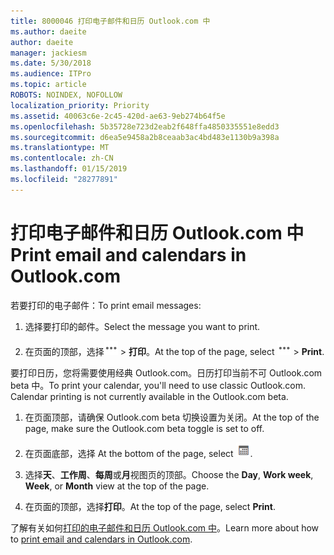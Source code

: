 ```yaml
---
title: 8000046 打印电子邮件和日历 Outlook.com 中
ms.author: daeite
author: daeite
manager: jackiesm
ms.date: 5/30/2018
ms.audience: ITPro
ms.topic: article
ROBOTS: NOINDEX, NOFOLLOW
localization_priority: Priority
ms.assetid: 40063c6e-2c45-420d-ae63-9eb274b64f5e
ms.openlocfilehash: 5b35728e723d2eab2f648ffa4850335551e8edd3
ms.sourcegitcommit: d6ea5e9458a2b8ceaab3ac4bd483e1130b9a398a
ms.translationtype: MT
ms.contentlocale: zh-CN
ms.lasthandoff: 01/15/2019
ms.locfileid: "28277891"
---
```

# <a name="print-email-and-calendars-in-outlookcom"></a><span data-ttu-id="33e1e-102">打印电子邮件和日历 Outlook.com 中</span><span class="sxs-lookup"><span data-stu-id="33e1e-102">Print email and calendars in Outlook.com</span></span>

<span data-ttu-id="33e1e-103">若要打印的电子邮件：</span><span class="sxs-lookup"><span data-stu-id="33e1e-103">To print email messages:</span></span>
  
1. <span data-ttu-id="33e1e-104">选择要打印的邮件。</span><span class="sxs-lookup"><span data-stu-id="33e1e-104">Select the message you want to print.</span></span>
    
2. <span data-ttu-id="33e1e-105">在页面的顶部，选择![更多操作](media/64993e8a-4a62-43b1-aa05-90f5ad4cba54.png) \> **打印**。</span><span class="sxs-lookup"><span data-stu-id="33e1e-105">At the top of the page, select ![More actions](media/64993e8a-4a62-43b1-aa05-90f5ad4cba54.png) \> **Print**.</span></span> 
    
<span data-ttu-id="33e1e-p101">要打印日历，您将需要使用经典 Outlook.com。日历打印当前不可 Outlook.com beta 中。</span><span class="sxs-lookup"><span data-stu-id="33e1e-p101">To print your calendar, you'll need to use classic Outlook.com. Calendar printing is not currently available in the Outlook.com beta.</span></span>
  
1. <span data-ttu-id="33e1e-108">在页面顶部，请确保 Outlook.com beta 切换设置为关闭。</span><span class="sxs-lookup"><span data-stu-id="33e1e-108">At the top of the page, make sure the Outlook.com beta toggle is set to off.</span></span>
    
2. <span data-ttu-id="33e1e-109">在页面底部，选择 </span><span class="sxs-lookup"><span data-stu-id="33e1e-109">At the bottom of the page, select</span></span> ![日历](media/9e1a821a-c32e-4851-a866-342a39ffdca0.png)<span data-ttu-id="33e1e-111">.</span><span class="sxs-lookup"><span data-stu-id="33e1e-111"></span></span>
    
3. <span data-ttu-id="33e1e-112">选择**天**、**工作周**、**每周**或**月**视图页的顶部。</span><span class="sxs-lookup"><span data-stu-id="33e1e-112">Choose the **Day**, **Work week**, **Week**, or **Month** view at the top of the page.</span></span> 
    
4. <span data-ttu-id="33e1e-113">在页面的顶部，选择**打印**。</span><span class="sxs-lookup"><span data-stu-id="33e1e-113">At the top of the page, select **Print**.</span></span> 
    
<span data-ttu-id="33e1e-114">了解有关如何[打印的电子邮件和日历 Outlook.com 中](https://go.microsoft.com/fwlink/p/?linkid=2001208&amp;clcid=0x409)。</span><span class="sxs-lookup"><span data-stu-id="33e1e-114">Learn more about how to [print email and calendars in Outlook.com](https://go.microsoft.com/fwlink/p/?linkid=2001208&amp;clcid=0x409).</span></span>
  

